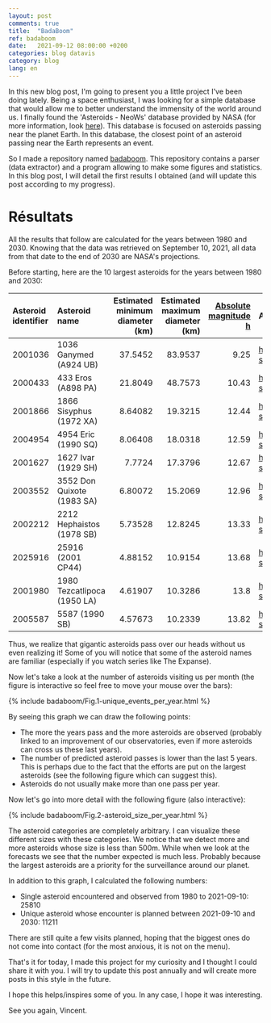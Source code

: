 ```yaml
---
layout: post
comments: true
title:  "BadaBoom"
ref: badaboom
date:   2021-09-12 08:00:00 +0200
categories: blog datavis
category: blog
lang: en
---
```


In this new blog post, I'm going to present you a little project I've been doing lately.
Being a space enthusiast, I was looking for a simple database that would allow me to better understand the immensity of the world around us.
I finally found the 'Asteroids - NeoWs' database provided by NASA (for more information, look [here](https://api.nasa.gov/)).
This database is focused on asteroids passing near the planet Earth.
In this database, the closest point of an asteroid passing near the Earth represents an event.

So I made a repository named [badaboom](https://github.com/vroger11/badaboom). This repository contains a parser (data extractor) and a program allowing to make some figures and statistics.
In this blog post, I will detail the first results I obtained (and will update this post according to my progress).

# Résultats

All the results that follow are calculated for the years between 1980 and 2030. Knowing that the data was retrieved on September 10, 2021, all data from that date to the end of 2030 are NASA's projections.

Before starting, here are the 10 largest asteroids for the years between 1980 and 2030:

| Asteroid identifier | Asteroid name | Estimated minimum diameter (km) | Estimated maximum diameter (km) | [Absolute magnitude h](https://ssd.jpl.nasa.gov/?glossary&term=H) | Asteroid information link |
|:----------------------------|:----------------------------|-------------------------:|-------------------------:|-----------------------:|:----------------------------------------------|
|                     2001036 | 1036 Ganymed (A924 UB)      |                 37.5452  |                  83.9537 |                   9.25 | <http://ssd.jpl.nasa.gov/sbdb.cgi?sstr=2001036> |
|                     2000433 | 433 Eros (A898 PA)          |                 21.8049  |                  48.7573 |                  10.43 | <http://ssd.jpl.nasa.gov/sbdb.cgi?sstr=2000433> |
|                     2001866 | 1866 Sisyphus (1972 XA)     |                  8.64082 |                  19.3215 |                  12.44 | <http://ssd.jpl.nasa.gov/sbdb.cgi?sstr=2001866> |
|                     2004954 | 4954 Eric (1990 SQ)         |                  8.06408 |                  18.0318 |                  12.59 | <http://ssd.jpl.nasa.gov/sbdb.cgi?sstr=2004954> |
|                     2001627 | 1627 Ivar (1929 SH)         |                  7.7724  |                  17.3796 |                  12.67 | <http://ssd.jpl.nasa.gov/sbdb.cgi?sstr=2001627> |
|                     2003552 | 3552 Don Quixote (1983 SA)  |                  6.80072 |                  15.2069 |                  12.96 | <http://ssd.jpl.nasa.gov/sbdb.cgi?sstr=2003552> |
|                     2002212 | 2212 Hephaistos (1978 SB)   |                  5.73528 |                  12.8245 |                  13.33 | <http://ssd.jpl.nasa.gov/sbdb.cgi?sstr=2002212> |
|                     2025916 | 25916 (2001 CP44)           |                  4.88152 |                  10.9154 |                  13.68 | <http://ssd.jpl.nasa.gov/sbdb.cgi?sstr=2025916> |
|                     2001980 | 1980 Tezcatlipoca (1950 LA) |                  4.61907 |                  10.3286 |                  13.8  | <http://ssd.jpl.nasa.gov/sbdb.cgi?sstr=2001980> |
|                     2005587 | 5587 (1990 SB)              |                  4.57673 |                  10.2339 |                  13.82 | <http://ssd.jpl.nasa.gov/sbdb.cgi?sstr=2005587> |

Thus, we realize that gigantic asteroids pass over our heads without us even realizing it!
Some of you will notice that some of the asteroid names are familiar (especially if you watch series like The Expanse).

Now let's take a look at the number of asteroids visiting us per month (the figure is interactive so feel free to move your mouse over the bars):

{% include badaboom/Fig.1-unique_events_per_year.html %}

By seeing this graph we can draw the following points:
- The more the years pass and the more asteroids are observed (probably linked to an improvement of our observatories, even if more asteroids can cross us these last years).
- The number of predicted asteroid passes is lower than the last 5 years. This is perhaps due to the fact that the efforts are put on the largest asteroids (see the following figure which can suggest this).
- Asteroids do not usually make more than one pass per year.


Now let's go into more detail with the following figure (also interactive):

{% include badaboom/Fig.2-asteroid_size_per_year.html %}

The asteroid categories are completely arbitrary. I can visualize these different sizes with these categories.
We notice that we detect more and more asteroids whose size is less than 500m. While when we look at the forecasts we see that the number expected is much less. Probably because the largest asteroids are a priority for the surveillance around our planet.

In addition to this graph, I calculated the following numbers:

- Single asteroid encountered and observed from 1980 to 2021-09-10: 25810
- Unique asteroid whose encounter is planned between 2021-09-10 and 2030: 11211

There are still quite a few visits planned, hoping that the biggest ones do not come into contact (for the most anxious, it is not on the menu).

That's it for today, I made this project for my curiosity and I thought I could share it with you. I will try to update this post annually and will create more posts in this style in the future.


I hope this helps/inspires some of you.
In any case, I hope it was interesting.

See you again, Vincent.
